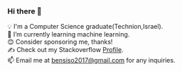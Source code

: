 ### Hi there 👋

💡 I'm a Computer Science graduate(Technion,Israel).<br />
🌱 I’m currently learning machine learning.<br />
😊 Consider sponsoring me, thanks!<br />
✍️ Check out my Stackoverflow [Profile](https://stackoverflow.com/users/3973113/ben?tab=profile).<br />
📫 Email me at bensiso2017@gmail.com for any inquiries.<br />

